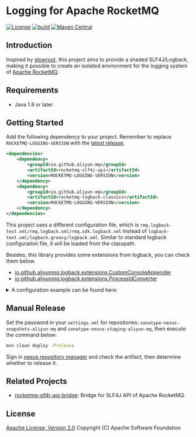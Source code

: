 # Logging for Apache RocketMQ

[![License][license-image]][license-url]
[![build][build-image]][build-url]
[![Maven Central][maven-image]][maven-url]

## Introduction

Inspired by [glowroot](https://github.com/glowroot/glowroot), this project aims to provide a shaded SLF4J/Logback,
making it possible to create an isolated environment for the logging system
of [Apache RocketMQ](https://rocketmq.apache.org/).

## Requirements

- Java 1.8 or later

## Getting Started

Add the following dependency to your project. Remember to replace `ROCKETMQ-LOGGING-VERSION` with
the [latest release](https://search.maven.org/search?q=g:io.github.aliyun-mq%20AND%20a:rocketmq-logging).

```xml
<dependencies>
    <dependency>
        <groupId>io.github.aliyun-mq</groupId>
        <artifactId>rocketmq-slf4j-api</artifactId>
        <version>ROCKETMQ-LOGGING-VERSION</version>
    </dependency>
    <dependency>
        <groupId>io.github.aliyun-mq</groupId>
        <artifactId>rocketmq-logback-classics</artifactId>
        <version>ROCKETMQ-LOGGING-VERSION</version>
    </dependency>
</dependencies>
```

This project uses a different configuration file, which is `rmq.logback-test.xml/rmq.logback.xml/rmq.sdk.logback.xml`
instead of `logback-text.xml/logback.groovy/logback.xml`. Similar to standard logback configuration file, it will be
loaded from the classpath.

Besides, this library provides some extensions from logback, you can check them below.

* [io.github.aliyunmq.logback.extensions.CustomConsoleAppender](./rocketmq-logback-extensions/src/main/java/io/github/aliyunmq/logback/extensions/CustomConsoleAppender.java)
* [io.github.aliyunmq.logback.extensions.ProcessIdConverter](./rocketmq-logback-extensions/src/main/java/io/github/aliyunmq/logback/extensions/ProcessIdConverter.java)

<details><summary>A configuration example can be found here:
</summary>
<p>

```xml
<?xml version="1.0" encoding="UTF-8"?>
<configuration debug="false">
    <conversionRule conversionWord="pid" converterClass="io.github.aliyunmq.logback.extensions.ProcessIdConverter"/>
    <appender name="CustomConsoleAppender" class="io.github.aliyunmq.logback.extensions.CustomConsoleAppender">
        <encoder>
            <pattern>%yellow(%d{yyy-MM-dd HH:mm:ss.SSS,GMT+8}) %highlight(%-5p) %boldWhite([%pid]) %magenta([%t]) %boldGreen([%logger{12}#%M:%L]) - %m%n
            </pattern>
            <charset class="java.nio.charset.Charset">UTF-8</charset>
        </encoder>
    </appender>
    <appender name="DefaultAppender" class="org.apache.rocketmq.shade.ch.qos.logback.core.rolling.RollingFileAppender">
        <append>true</append>
        <File>
            ${rocketmq.log.root:-${user.home}${file.separator}logs${file.separator}rocketmq}${file.separator}rocketmq-client.log
        </File>
        <rollingPolicy class="org.apache.rocketmq.shade.ch.qos.logback.core.rolling.FixedWindowRollingPolicy">
            <FileNamePattern>
                ${rocketmq.log.root:-${user.home}${file.separator}logs${file.separator}rocketmq}${file.separator}other_days${file.separator}rocketmq-client-%i.log.gz
            </FileNamePattern>
            <minIndex>1</minIndex>
            <maxIndex>${rocketmq.log.file.maxIndex:-10}</maxIndex>
        </rollingPolicy>
        <triggeringPolicy class="org.apache.rocketmq.shade.ch.qos.logback.core.rolling.SizeBasedTriggeringPolicy">
            <maxFileSize>64MB</maxFileSize>
        </triggeringPolicy>
        <encoder class="org.apache.rocketmq.shade.ch.qos.logback.classic.encoder.PatternLayoutEncoder">
            <pattern>%d{yyy-MM-dd HH:mm:ss.SSS,GMT+8} %-5p [%t] [%logger{12}#%M:%L] - %m%n</pattern>
            <charset class="java.nio.charset.Charset">UTF-8</charset>
        </encoder>
    </appender>
    <root level="${rocketmq.log.level:-info}">
        <appender-ref ref="CustomConsoleAppender"/>
        <appender-ref ref="DefaultAppender" additivity="false"/>
    </root>
</configuration>
```

</p>
</details>

## Manual Release

Set the password in your `settings.xml` for repositories: `sonatype-nexus-snapshots-aliyun-mq`
and `sonatype-nexus-staging-aliyun-mq`, then execute the command below:

```bash
mvn clean deploy -Prelease
```

Sign in [nexus repository manager](https://s01.oss.sonatype.org/#stagingRepositories) and check the artifact, then determine whether to release it.

## Related Projects

* [rocketmq-slf4j-api-bridge](https://github.com/aliyun-mq/rocketmq-slf4j-api-bridge): Bridge for SLF4J API of Apache RocketMQ.

## License

[Apache License, Version 2.0](http://www.apache.org/licenses/LICENSE-2.0.html) Copyright (C) Apache Software Foundation

[license-image]: https://img.shields.io/badge/license-Apache%202-4EB1BA.svg
[license-url]: https://www.apache.org/licenses/LICENSE-2.0.html
[build-image]: https://github.com/aliyun-mq/rocketmq-logging/actions/workflows/build.yml/badge.svg
[build-url]: https://github.com/aliyun-mq/rocketmq-logging/actions/workflows/build.yml
[maven-image]: https://maven-badges.herokuapp.com/maven-central/io.github.aliyun-mq/rocketmq-logging/badge.svg
[maven-url]: https://maven-badges.herokuapp.com/maven-central/io.github.aliyun-mq/rocketmq-logging
